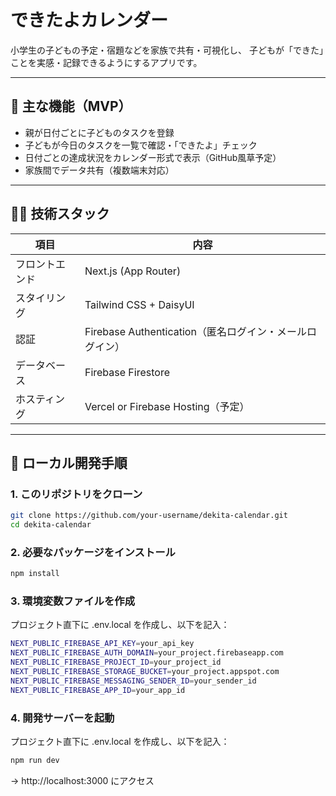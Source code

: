 # できたよカレンダー

小学生の子どもの予定・宿題などを家族で共有・可視化し、
子どもが「できた」ことを実感・記録できるようにするアプリです。

---

## 🎯 主な機能（MVP）

- 親が日付ごとに子どものタスクを登録
- 子どもが今日のタスクを一覧で確認・「できたよ」チェック
- 日付ごとの達成状況をカレンダー形式で表示（GitHub風草予定）
- 家族間でデータ共有（複数端末対応）

---

## 🧑‍💻 技術スタック

| 項目 | 内容 |
|------|------|
| フロントエンド | Next.js (App Router) |
| スタイリング | Tailwind CSS + DaisyUI |
| 認証 | Firebase Authentication（匿名ログイン・メールログイン） |
| データベース | Firebase Firestore |
| ホスティング | Vercel or Firebase Hosting（予定） |

---

## 🚀 ローカル開発手順

### 1. このリポジトリをクローン

```bash
git clone https://github.com/your-username/dekita-calendar.git
cd dekita-calendar
```

### 2. 必要なパッケージをインストール
```bash
npm install
```

### 3. 環境変数ファイルを作成
プロジェクト直下に .env.local を作成し、以下を記入：
```bash
NEXT_PUBLIC_FIREBASE_API_KEY=your_api_key
NEXT_PUBLIC_FIREBASE_AUTH_DOMAIN=your_project.firebaseapp.com
NEXT_PUBLIC_FIREBASE_PROJECT_ID=your_project_id
NEXT_PUBLIC_FIREBASE_STORAGE_BUCKET=your_project.appspot.com
NEXT_PUBLIC_FIREBASE_MESSAGING_SENDER_ID=your_sender_id
NEXT_PUBLIC_FIREBASE_APP_ID=your_app_id
```

### 4. 開発サーバーを起動
プロジェクト直下に .env.local を作成し、以下を記入：
```bash
npm run dev
```
→ http://localhost:3000 にアクセス